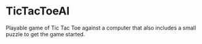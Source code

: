# TicTacToeAI
Playable game of Tic Tac Toe against a computer that also includes a small puzzle to get the game started.
